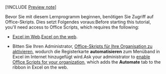 [!INCLUDE [Preview note](../includes/preview-note.md)]

<span data-ttu-id="90a36-101">Bevor Sie mit diesem Lernprogramm beginnen, benötigen Sie Zugriff auf Office-Skripts. Dies setzt Folgendes voraus:</span><span class="sxs-lookup"><span data-stu-id="90a36-101">Before starting this tutorial, you'll need access to Office Scripts, which requires the following:</span></span>

- <span data-ttu-id="90a36-102">[Excel im Web](https://www.office.com/launch/excel).</span><span class="sxs-lookup"><span data-stu-id="90a36-102">[Excel on the web](https://www.office.com/launch/excel).</span></span>

- <span data-ttu-id="90a36-103">Bitten Sie Ihren Administrator, [Office-Skripts für Ihre Organisation zu aktivieren](https://support.office.com/article/office-scripts-settings-in-m365-19d3c51a-6ca2-40ab-978d-60fa49554dcf), wodurch die Registerkarte **automatisieren** zum Menüband in Excel im Internet hinzugefügt wird.</span><span class="sxs-lookup"><span data-stu-id="90a36-103">Ask your administrator to [enable Office Scripts for your organization](https://support.office.com/article/office-scripts-settings-in-m365-19d3c51a-6ca2-40ab-978d-60fa49554dcf), which adds the **Automate** tab to the ribbon in Excel on the web.</span></span>